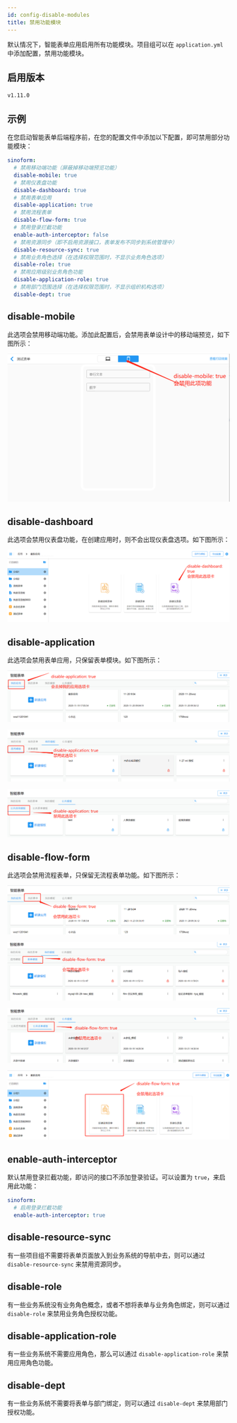 ```yaml
---
id: config-disable-modules
title: 禁用功能模块
---
```


默认情况下，智能表单应用启用所有功能模块。项目组可以在 `application.yml` 中添加配置，禁用功能模块。

## 启用版本

`v1.11.0`

## 示例

在您启动智能表单后端程序前，在您的配置文件中添加以下配置，即可禁用部分功能模块：

```yaml title="application.yml"
sinoform:
  # 禁用移动端功能（屏蔽掉移动端预览功能）
  disable-mobile: true
  # 禁用仪表盘功能
  disable-dashboard: true
  # 禁用表单应用
  disable-application: true
  # 禁用流程表单
  disable-flow-form: true
  # 禁用登录拦截功能
  enable-auth-interceptor: false
  # 禁用资源同步（即不启用资源接口，表单发布不同步到系统管理中）
  disable-resource-sync: true
  # 禁用业务角色选择（在选择权限范围时，不显示业务角色选项）
  disable-role: true
  # 禁用应用级别业务角色功能
  disable-application-role: true
  # 禁用部门范围选择（在选择权限范围时，不显示组织机构选项）
  disable-dept: true
```

## disable-mobile

此选项会禁用移动端功能。添加此配置后，会禁用表单设计中的移动端预览，如下图所示：

![disable-mobile](/img/config-disable-modules/disable-mobile.png)

## disable-dashboard

此选项会禁用仪表盘功能，在创建应用时，则不会出现仪表盘选项。如下图所示：

![disable-dashboard](/img/config-disable-modules/disable-dashboard.png)

## disable-application

此选项会禁用表单应用，只保留表单模块。如下图所示：

![disable-application](/img/config-disable-modules/disable-application.png)

![disable-application](/img/config-disable-modules/disable-application2.png)

![disable-application](/img/config-disable-modules/disable-application3.png)

## disable-flow-form

此选项会禁用流程表单，只保留无流程表单功能。如下图所示：

![disable-flow-form](/img/config-disable-modules/disable-flow-form.png)

![disable-flow-form](/img/config-disable-modules/disable-flow-form2.png)

![disable-flow-form](/img/config-disable-modules/disable-flow-form3.png)

![disable-flow-form](/img/config-disable-modules/disable-flow-form4.png)

## enable-auth-interceptor

默认禁用登录拦截功能，即访问的接口不添加登录验证。可以设置为 `true`，来启用此功能：

```yaml
sinoform:
  # 启用登录拦截功能
  enable-auth-interceptor: true
```

## disable-resource-sync

有一些项目组不需要将表单页面放入到业务系统的导航中去，则可以通过 `disable-resource-sync` 来禁用资源同步。

## disable-role

有一些业务系统没有业务角色概念，或者不想将表单与业务角色绑定，则可以通过 `disable-role` 来禁用业务角色授权功能。

## disable-application-role

有一些业务系统不需要应用角色，那么可以通过 `disable-application-role` 来禁用应用角色功能。

## disable-dept

有一些业务系统不需要将表单与部门绑定，则可以通过 `disable-dept` 来禁用部门授权功能。
